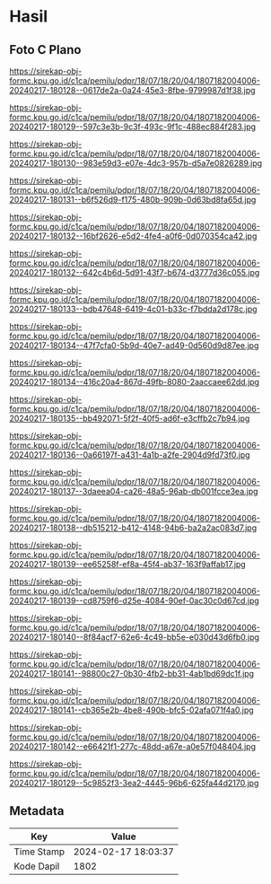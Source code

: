 # Hasil

## Foto C Plano

https://sirekap-obj-formc.kpu.go.id/c1ca/pemilu/pdpr/18/07/18/20/04/1807182004006-20240217-180128--0617de2a-0a24-45e3-8fbe-9799987d1f38.jpg

https://sirekap-obj-formc.kpu.go.id/c1ca/pemilu/pdpr/18/07/18/20/04/1807182004006-20240217-180129--597c3e3b-9c3f-493c-9f1c-488ec884f283.jpg

https://sirekap-obj-formc.kpu.go.id/c1ca/pemilu/pdpr/18/07/18/20/04/1807182004006-20240217-180130--983e59d3-e07e-4dc3-957b-d5a7e0826289.jpg

https://sirekap-obj-formc.kpu.go.id/c1ca/pemilu/pdpr/18/07/18/20/04/1807182004006-20240217-180131--b6f526d9-f175-480b-909b-0d63bd8fa65d.jpg

https://sirekap-obj-formc.kpu.go.id/c1ca/pemilu/pdpr/18/07/18/20/04/1807182004006-20240217-180132--16bf2626-e5d2-4fe4-a0f6-0d070354ca42.jpg

https://sirekap-obj-formc.kpu.go.id/c1ca/pemilu/pdpr/18/07/18/20/04/1807182004006-20240217-180132--642c4b6d-5d91-43f7-b674-d3777d36c055.jpg

https://sirekap-obj-formc.kpu.go.id/c1ca/pemilu/pdpr/18/07/18/20/04/1807182004006-20240217-180133--bdb47648-6419-4c01-b33c-f7bdda2d178c.jpg

https://sirekap-obj-formc.kpu.go.id/c1ca/pemilu/pdpr/18/07/18/20/04/1807182004006-20240217-180134--47f7cfa0-5b9d-40e7-ad49-0d560d9d87ee.jpg

https://sirekap-obj-formc.kpu.go.id/c1ca/pemilu/pdpr/18/07/18/20/04/1807182004006-20240217-180134--416c20a4-867d-49fb-8080-2aaccaee62dd.jpg

https://sirekap-obj-formc.kpu.go.id/c1ca/pemilu/pdpr/18/07/18/20/04/1807182004006-20240217-180135--bb492071-5f2f-40f5-ad6f-e3cffb2c7b94.jpg

https://sirekap-obj-formc.kpu.go.id/c1ca/pemilu/pdpr/18/07/18/20/04/1807182004006-20240217-180136--0a66197f-a431-4a1b-a2fe-2904d9fd73f0.jpg

https://sirekap-obj-formc.kpu.go.id/c1ca/pemilu/pdpr/18/07/18/20/04/1807182004006-20240217-180137--3daeea04-ca26-48a5-96ab-db001fcce3ea.jpg

https://sirekap-obj-formc.kpu.go.id/c1ca/pemilu/pdpr/18/07/18/20/04/1807182004006-20240217-180138--db515212-b412-4148-94b6-ba2a2ac083d7.jpg

https://sirekap-obj-formc.kpu.go.id/c1ca/pemilu/pdpr/18/07/18/20/04/1807182004006-20240217-180139--ee65258f-ef8a-45f4-ab37-163f9affab17.jpg

https://sirekap-obj-formc.kpu.go.id/c1ca/pemilu/pdpr/18/07/18/20/04/1807182004006-20240217-180139--cd8759f6-d25e-4084-90ef-0ac30c0d67cd.jpg

https://sirekap-obj-formc.kpu.go.id/c1ca/pemilu/pdpr/18/07/18/20/04/1807182004006-20240217-180140--8f84acf7-62e6-4c49-bb5e-e030d43d6fb0.jpg

https://sirekap-obj-formc.kpu.go.id/c1ca/pemilu/pdpr/18/07/18/20/04/1807182004006-20240217-180141--98800c27-0b30-4fb2-bb31-4ab1bd69dc1f.jpg

https://sirekap-obj-formc.kpu.go.id/c1ca/pemilu/pdpr/18/07/18/20/04/1807182004006-20240217-180141--cb365e2b-4be8-490b-bfc5-02afa071f4a0.jpg

https://sirekap-obj-formc.kpu.go.id/c1ca/pemilu/pdpr/18/07/18/20/04/1807182004006-20240217-180142--e66421f1-277c-48dd-a67e-a0e57f048404.jpg

https://sirekap-obj-formc.kpu.go.id/c1ca/pemilu/pdpr/18/07/18/20/04/1807182004006-20240217-180129--5c9852f3-3ea2-4445-96b6-625fa44d2170.jpg


## Metadata

| Key        | Value               |
| ---------- | ------------------- |
| Time Stamp | 2024-02-17 18:03:37 |
| Kode Dapil | 1802                |



